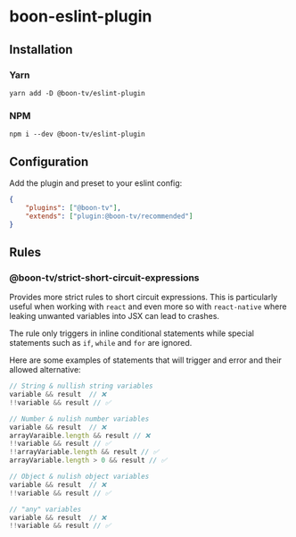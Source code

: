 # boon-eslint-plugin

## Installation

### Yarn
```
yarn add -D @boon-tv/eslint-plugin
```

### NPM
```
npm i --dev @boon-tv/eslint-plugin
```

## Configuration

Add the plugin and preset to your eslint config:
```json
{
    "plugins": ["@boon-tv"],
    "extends": ["plugin:@boon-tv/recommended"]
}
```

## Rules

### @boon-tv/strict-short-circuit-expressions

Provides more strict rules to short circuit expressions. 
This is particularly useful when working with `react` and even more so with `react-native` where 
leaking unwanted variables into JSX can lead to crashes.

The rule only triggers in inline conditional statements while special statements such as `if`, `while` and `for` are ignored.

Here are some examples of statements that will trigger and error and their allowed alternative:

```ts
// String & nullish string variables
variable && result  // ❌
!!variable && result // ✅

// Number & nulish number variables
variable && result  // ❌
arrayVaraible.length && result // ❌
!!variable && result // ✅
!!arrayVariable.length && result // ✅
arrayVariable.length > 0 && result // ✅

// Object & nulish object variables
variable && result  // ❌
!!variable && result // ✅

// "any" variables
variable && result  // ❌
!!variable && result // ✅
```